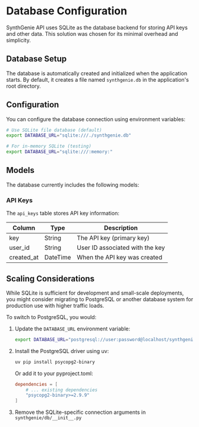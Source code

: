 # Database Configuration

SynthGenie API uses SQLite as the database backend for storing API keys and other data. This solution was chosen for its minimal overhead and simplicity.

## Database Setup

The database is automatically created and initialized when the application starts. By default, it creates a file named `synthgenie.db` in the application's root directory.

## Configuration

You can configure the database connection using environment variables:

```bash
# Use SQLite file database (default)
export DATABASE_URL="sqlite:///./synthgenie.db"

# For in-memory SQLite (testing)
export DATABASE_URL="sqlite:///:memory:"
```

## Models

The database currently includes the following models:

### API Keys

The `api_keys` table stores API key information:

| Column     | Type     | Description                     |
| ---------- | -------- | ------------------------------- |
| key        | String   | The API key (primary key)       |
| user_id    | String   | User ID associated with the key |
| created_at | DateTime | When the API key was created    |

## Scaling Considerations

While SQLite is sufficient for development and small-scale deployments, you might consider migrating to PostgreSQL or another database system for production use with higher traffic loads.

To switch to PostgreSQL, you would:

1. Update the `DATABASE_URL` environment variable:

   ```bash
   export DATABASE_URL="postgresql://user:password@localhost/synthgenie"
   ```

2. Install the PostgreSQL driver using uv:

   ```bash
   uv pip install psycopg2-binary
   ```

   Or add it to your pyproject.toml:

   ```toml
   dependencies = [
       # ... existing dependencies
       "psycopg2-binary>=2.9.9"
   ]
   ```

3. Remove the SQLite-specific connection arguments in `synthgenie/db/__init__.py`
